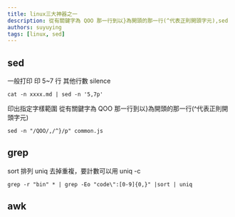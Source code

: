 ```yaml
---
title: linux三大神器之一
description: 從有關鍵字為 QOO 那一行到以}為開頭的那一行(^代表正則開頭字元),sed -n "/QOO/,/^}/p" common.js.
authors: suyuying
tags: [linux, sed]
---
```


## sed

一般打印
印 5~7 行 其他行數 silence

```
cat -n xxxx.md | sed -n '5,7p'

```

<!--truncate-->

印出指定字樣範圍
從有關鍵字為 QOO 那一行到以}為開頭的那一行(^代表正則開頭字元)

```
sed -n "/QOO/,/^}/p" common.js
```

## grep

sort 排列
uniq 去掉重複，要計數可以用 uniq -c

```
grep -r "bin" * | grep -Eo "code\":[0-9]{0,}" |sort | uniq
```

## awk
